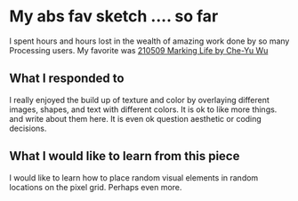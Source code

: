# My abs fav sketch .... so far
I spent hours and hours lost in the wealth of amazing work done by so many Processing users. My favorite was
[210509 Marking Life by Che-Yu Wu](https://openprocessing.org/sketch/1189493)

## What I responded to
I really enjoyed the build up of texture and color by overlaying different images, shapes, and text with different colors. It is ok to like more things. and write about them here. It is even ok question aesthetic or coding decisions.

## What I would like to learn from this piece
I would like to learn how to place random visual elements in random locations on the pixel grid. Perhaps even more.
